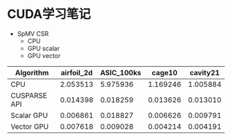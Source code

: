 # CUDA学习笔记

- SpMV CSR
  - CPU
  - GPU scalar
  - GPU vector
  
| Algorithm       | airfoil_2d | ASIC_100ks | cage10    | cavity21  |
|-----------------|------------|------------|-----------|-----------|
| CPU             | 2.053513   | 5.975936   | 1.169246  | 1.005884  |
| CUSPARSE API    | 0.014398   | 0.018259   | 0.013626  | 0.013010  |
| Scalar GPU      | 0.006861   | 0.018827   | 0.006626  | 0.009791  |
| Vector GPU      | 0.007618   | 0.009028   | 0.004214  | 0.004191  |